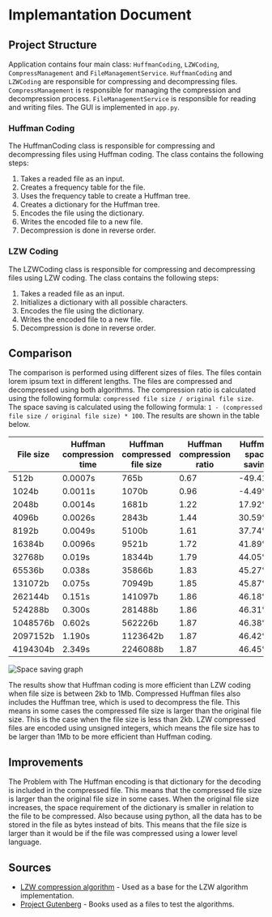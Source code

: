 # Implemantation Document

## Project Structure

Application contains four main class: `HuffmanCoding`, `LZWCoding`, `CompressManagement` and `FileManagementService`. `HuffmanCoding` and `LZWCoding` are responsible for compressing and decompressing files. `CompressManagement` is responsible for managing the compression and decompression process. `FileManagementService` is responsible for reading and writing files. The GUI is implemented in `app.py`.

### Huffman Coding

The HuffmanCoding class is responsible for compressing and decompressing files using Huffman coding. The class contains the following steps:

1. Takes a readed file as an input.
2. Creates a frequency table for the file.
3. Uses the frequency table to create a Huffman tree.
4. Creates a dictionary for the Huffman tree.
5. Encodes the file using the dictionary.
6. Writes the encoded file to a new file.
7. Decompression is done in reverse order.

### LZW Coding

The LZWCoding class is responsible for compressing and decompressing files using LZW coding. The class contains the following steps:

1. Takes a readed file as an input.
2. Initializes a dictionary with all possible characters.
3. Encodes the file using the dictionary.
4. Writes the encoded file to a new file.
5. Decompression is done in reverse order.

## Comparison

The comparison is performed using different sizes of files. The files contain lorem ipsum text in different lengths. The files are compressed and decompressed using both algorithms. The compression ratio is calculated using the following formula: `compressed file size / original file size`. The space saving is calculated using the following formula: `1 - (compressed file size / original file size) * 100`. The results are shown in the table below.

| File size | Huffman compression time | Huffman compressed file size | Huffman compression ratio | Huffman space saving | Huffman decompression time | LZW compression time | LZW compressed file size | LZW compression ratio | LZW space saving | LZW decompression time |
| --------- | ------------------------ | ---------------------------- | ------------------------- | -------------------- | -------------------------- | -------------------- | ------------------------ | --------------------- | ---------------- | ---------------------- |
| 512b      | 0.0007s                  | 765b                         | 0.67                      | -49.41%              | 0.0008s                    | 0.00033s             | 1296b                    | 0.40                  | -153.13%         | 0.0003s                |
| 1024b     | 0.0011s                  | 1070b                        | 0.96                      | -4.49%               | 0.0014s                    | 0.00055s             | 2228b                    | 0.46                  | -117.60%         | 0.0003s                |
| 2048b     | 0.0014s                  | 1681b                        | 1.22                      | 17.92%               | 0.0028s                    | 0.0010s              | 3780b                    | 0.54                  | -84.57%          | 0.0006s                |
| 4096b     | 0.0026s                  | 2843b                        | 1.44                      | 30.59%               | 0.0059s                    | 0.0018s              | 6524b                    | 0.63                  | -59.28%          | 0.0012s                |
| 8192b     | 0.0049s                  | 5100b                        | 1.61                      | 37.74%               | 0.011s                     | 0.0033s              | 11148b                   | 0.73                  | -36.08%          | 0.0017s                |
| 16384b    | 0.0096s                  | 9521b                        | 1.72                      | 41.89%               | 0.022s                     | 0.0064s              | 18592b                   | 0.88                  | -13.48%          | 0.0028s                |
| 32768b    | 0.019s                   | 18344b                       | 1.79                      | 44.05%               | 0.044s                     | 0.012s               | 30672b                   | 1.07                  | 6.40%            | 0.0044s                |
| 65536b    | 0.038s                   | 35866b                       | 1.83                      | 45.27%               | 0.088s                     | 0.024s               | 51228b                   | 1.28                  | 21.83%           | 0.0079s                |
| 131072b   | 0.075s                   | 70949b                       | 1.85                      | 45.87%               | 0.179s                     | 0.049s               | 89324b                   | 1.47                  | 31.85%           | 0.014s                 |
| 262144b   | 0.151s                   | 141097b                      | 1.86                      | 46.18%               | 0.356s                     | 0.089s               | 162008b                  | 1.62                  | 38.20%           | 0.024s                 |
| 524288b   | 0.300s                   | 281488b                      | 1.86                      | 46.31%               | 0.703s                     | 0.207s               | 299232b                  | 1.75                  | 42.92%           | 0.050s                 |
| 1048576b  | 0.602s                   | 562226b                      | 1.87                      | 46.38%               | 1.402s                     | 0.436s               | 556516b                  | 1.88                  | 46.93%           | 0.107s                 |
| 2097152b  | 1.190s                   | 1123642b                     | 1.87                      | 46.42%               | 2.796s                     | 0.737s               | 1035168b                 | 2.03                  | 50.63%           | 0.171s                 |
| 4194304b  | 2.349s                   | 2246088b                     | 1.87                      | 46.45%               | 5.504s                     | 1.552s               | 1919708b                 | 2.18                  | 54.23%           | 0.345s                 |

![Space saving graph](../images/space_saving.png)

The results show that Huffman coding is more efficient than LZW coding when file size is between 2kb to 1Mb. Compressed Huffman files also includes the Huffman tree, which is used to decompress the file. This means in some cases the compressed file size is larger than the original file size. This is the case when the file size is less than 2kb. LZW compressed files are encoded using unsigned integers, which means the file size has to be larger than 1Mb to be more efficient than Huffman coding.

## Improvements

The Problem with The Huffman encoding is that dictionary for the decoding is included in the compressed file. This means that the compressed file size is larger than the original file size in some cases. When the original file size increases, the space requirement of the dictionary is smaller in relation to the file to be compressed. Also because using python, all the data has to be stored in the file as bytes instead of bits. This means that the file size is larger than it would be if the file was compressed using a lower level language.

## Sources

- [LZW compression algorithm](https://rosettacode.org/wiki/LZW_compression#Python) - Used as a base for the LZW algorithm implementation.
- [Project Gutenberg](https://www.gutenberg.org) - Books used as a files to test the algorithms.
